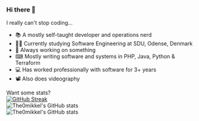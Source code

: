 ### Hi there 👋

I really can't stop coding...

- 📚 A mostly self-taught developer and operations nerd
- 👨‍🏫 Currently studying Software Engineering at SDU, Odense, Denmark
- 🔧 Always working on something
- ⌨ Mostly writing software and systems in PHP, Java, Python & Terraform
- 💻 Has worked professionally with software for 3+ years
- 📽 Also does videography

Want some stats?  
[![GitHub Streak](https://github-readme-streak-stats.herokuapp.com?user=the0mikkel&theme=discord_old_blurple&hide_border=true&date_format=j%20M%5B%20Y%5D)](https://git.io/streak-stats)  
![The0mikkel's GitHub stats](https://github-readme-stats.vercel.app/api?username=The0mikkel&show_icons=true&theme=discord_old_blurple&count_private=true&hide_border=true)  
![The0mikkel's GitHub stats](https://github-readme-stats.vercel.app/api/top-langs?username=The0mikkel&show_icons=true&theme=discord_old_blurple&count_private=true&hide_border=true)  
<!-- ![Top Langs](https://github-readme-stats.vercel.app/api/top-langs/?username=The0mikkel&langs_count=6&theme=discord_old_blurple&count_private=true) -->
